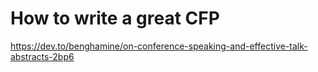 # How to write a great CFP

https://dev.to/benghamine/on-conference-speaking-and-effective-talk-abstracts-2bp6

